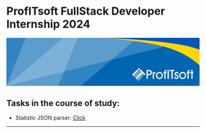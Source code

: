 # ProfITsoft FullStack Developer Internship 2024

![Logo](https://github.com/KorbutViacheslav/rough-copy-profitsoft/blob/main/images/profitsoft_back.jpg?raw=true)

Tasks in the course of study:
---
* Statistic JSON parser: [Click](hw_01_statistic_json_parser/README.md)
---